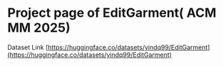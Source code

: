 # Project page of EditGarment( ACM MM 2025)
Dataset Link [https://huggingface.co/datasets/yindq99/EditGarment](https://huggingface.co/datasets/yindq99/EditGarment)
